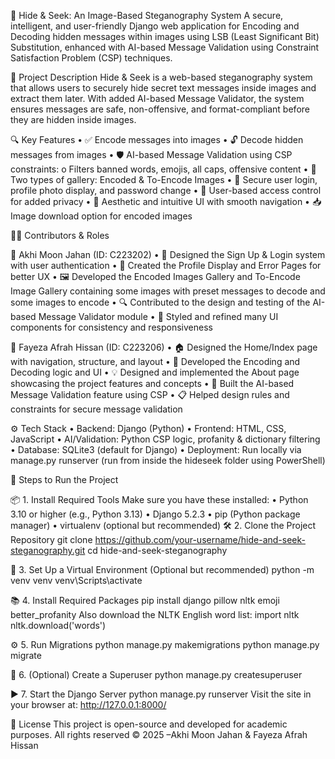 🔐 Hide & Seek: An Image-Based Steganography System
A secure, intelligent, and user-friendly Django web application for Encoding and Decoding hidden messages within images using LSB (Least Significant Bit) Substitution, enhanced with AI-based Message Validation using Constraint Satisfaction Problem (CSP) techniques.



📝 Project Description
Hide & Seek is a web-based steganography system that allows users to securely hide secret text messages inside images and extract them later. 
With added AI-based Message Validator, the system ensures messages are safe, non-offensive, and format-compliant before they are hidden inside images.



🔍 Key Features
•	✅ Encode messages into images
•	🔓 Decode hidden messages from images
•	🛡️ AI-based Message Validation using CSP constraints:
o	Filters banned words, emojis, all caps, offensive content
•	📂 Two types of gallery: Encoded & To-Encode Images
•	🔐 Secure user login, profile photo display, and password change
•	👥 User-based access control for added privacy
•	🎨 Aesthetic and intuitive UI with smooth navigation
•	📥 Image download option for encoded images



👩‍💻 Contributors & Roles


👤 Akhi Moon Jahan (ID: C223202)
•	📝 Designed the Sign Up & Login system with user authentication
•	👤 Created the Profile Display and Error Pages for better UX
•	🖼️ Developed the Encoded Images Gallery and To-Encode Image Gallery containing some images with preset messages to decode and some images to encode
•	🔍 Contributed to the design and testing of the AI-based Message Validator module
•	🎨 Styled and refined many UI components for consistency and responsiveness


👤 Fayeza Afrah Hissan (ID: C223206)
•	🏠 Designed the Home/Index page with navigation, structure, and layout
•	🧬 Developed the Encoding and Decoding logic and UI
•	💡 Designed and implemented the About page showcasing the project features and concepts
•	🧠 Built the AI-based Message Validation feature using CSP
•	📋 Helped design rules and constraints for secure message validation



⚙️ Tech Stack
•	Backend: Django (Python)
•	Frontend: HTML, CSS, JavaScript
•	AI/Validation: Python CSP logic, profanity & dictionary filtering
•	Database: SQLite3 (default for Django)
•	Deployment: Run locally via manage.py runserver (run from inside the hideseek folder using PowerShell)



🚀 Steps to Run the Project

📦 1. Install Required Tools
Make sure you have these installed:
•	Python 3.10 or higher (e.g., Python 3.13)
•	Django 5.2.3
•	pip (Python package manager)
•	virtualenv (optional but recommended)
🛠️ 2. Clone the Project Repository
git clone https://github.com/your-username/hide-and-seek-steganography.git
cd hide-and-seek-steganography

📁 3. Set Up a Virtual Environment (Optional but recommended)
python -m venv venv
venv\Scripts\activate    

📚 4. Install Required Packages
pip install django pillow nltk emoji better_profanity
Also download the NLTK English word list:
import nltk
nltk.download('words')

⚙️ 5. Run Migrations
python manage.py makemigrations
python manage.py migrate

👤 6. (Optional) Create a Superuser
python manage.py createsuperuser

▶️ 7. Start the Django Server
python manage.py runserver
Visit the site in your browser at:
http://127.0.0.1:8000/



📄 License
This project is open-source and developed for academic purposes.
All rights reserved ©️ 2025 –Akhi Moon Jahan & Fayeza Afrah Hissan
